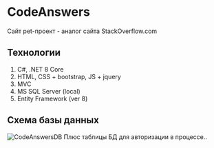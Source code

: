 # CodeAnswers
Сайт pet-проект - аналог сайта StackOverflow.com
## Технологии
1) C#, .NET 8 Core
2) HTML, CSS + bootstrap, JS + jquery
3) MVC
4) MS SQL Server (local)
5) Entity Framework (ver 8)
## Схема базы данных
![CodeAnswersDB](https://github.com/dekand/CodeAnswers/assets/150679574/a6805e6c-6b6a-400f-b04f-723336f84854)
Плюс таблицы БД для авторизации в процессе..

